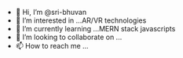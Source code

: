 - 👋 Hi, I’m @sri-bhuvan
- 👀 I’m interested in ...AR/VR technologies
- 🌱 I’m currently learning ...MERN stack javascripts 
- 💞️ I’m looking to collaborate on ...
- 📫 How to reach me ...

<!---
sri-bhuvan/sri-bhuvan is a ✨ special ✨ repository because its `README.md` (this file) appears on your GitHub profile.
You can click the Preview link to take a look at your changes.
--->
